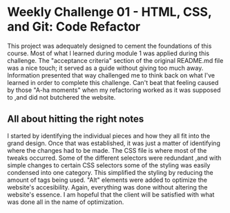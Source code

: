 
# Weekly Challenge 01 - HTML, CSS, and Git: Code Refactor

This project was adequately designed to cement the foundations of this course. Most of what I learned during module 1 was applied during this challenge. The "acceptance criteria" section of the original README.md file was a nice touch; it served as a guide without giving too much away. Information presented that way challenged me to think back on what I've learned in order to complete this challenge. Can't beat that feeling caused by those "A-ha moments" when my refactoring worked as it was supposed to ,and did not butchered the website. 

## All about hitting the right notes
I started by identifying the individual pieces and how they all fit into the grand design. Once that was established, it was just a matter of identifying where the changes had to be made. The CSS file is where most of the tweaks occurred. Some of the different selectors were redundant ,and with simple changes to certain CSS selectors some of the styling was easily condensed into one category. This simplified the styling by reducing the amount of tags being used. "Alt" elements were added to optimize the website's accesibility. Again, everything was done without altering the website's essence. I am hopeful that the client will be satisfied with what was done all in the name of optimization.